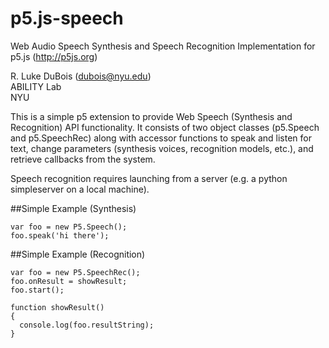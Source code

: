 # p5.js-speech
Web Audio Speech Synthesis and Speech Recognition Implementation for p5.js (http://p5js.org)

R. Luke DuBois (dubois@nyu.edu)   
ABILITY Lab   
NYU

This is a simple p5 extension to provide Web Speech (Synthesis and Recognition) API functionality.  It consists of two object classes (p5.Speech and p5.SpeechRec) along with accessor functions to speak and listen for text, change parameters (synthesis voices, recognition models, etc.), and retrieve callbacks from the system.

Speech recognition requires launching from a server (e.g. a python simpleserver on a local machine).

##Simple Example (Synthesis)
```
var foo = new P5.Speech();
foo.speak('hi there');
```
##Simple Example (Recognition)
```
var foo = new P5.SpeechRec();
foo.onResult = showResult;
foo.start();

function showResult()
{
  console.log(foo.resultString);
}
```
